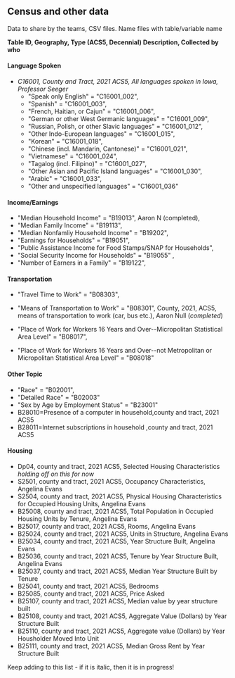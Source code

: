 ## Census and other data

Data to share by the teams, CSV files. Name files with table/variable name

**Table ID, Geography, Type (ACS5, Decennial) Description, Collected by who**

#### Language Spoken

-   *C16001, County and Tract, 2021 ACS5, All languages spoken in Iowa, Professor Seeger*
    -   "Speak only English" = "C16001_002",
    -   "Spanish" = "C16001_003",
    -   "French, Haitian, or Cajun" = "C16001_006",
    -   "German or other West Germanic languages" = "C16001_009",
    -   "Russian, Polish, or other Slavic languages" = "C16001_012",
    -   "Other Indo-European languages" = "C16001_015",
    -   "Korean" = "C16001_018",
    -   "Chinese (incl. Mandarin, Cantonese)" = "C16001_021",
    -   "Vietnamese" = "C16001_024",
    -   "Tagalog (incl. Filipino)" = "C16001_027",
    -   "Other Asian and Pacific Island languages" = "C16001_030",
    -   "Arabic" = "C16001_033",
    -   "Other and unspecified languages" = "C16001_036"

#### Income/Earnings

-   "Median Household Income" = "B19013", Aaron N (completed),
-   "Median Family Income" = "B19113",
-   "Median Nonfamliy Household Income" = "B19202",
-   "Earnings for Households" = "B19051",
-   "Public Assistance Income for Food Stamps/SNAP for Households",
-   "Social Security Income for Households" = "B19055" ,
-   "Number of Earners in a Family" = "B19122",

#### Transportation

-   "Travel Time to Work" = "B08303",

-   "Means of Transportation to Work" = "B08301", County, 2021, ACS5, means of transportation to work (car, bus etc.), Aaron Null (*completed*)

-   "Place of Work for Workers 16 Years and Over--Micropolitan Statistical Area Level" = "B08017",

-   "Place of Work for Workers 16 Years and Over--not Metropolitan or Micropolitan Statistical Area Level" = "B08018"

#### Other Topic

-   "Race" = "B02001",
-   "Detailed Race" = "B02003"
-   "Sex by Age by Employment Status" = "B23001"
-   B28010=Presence of a computer in household,county and tract, 2021 ACS5
-   B28011=Internet subscriptions in household ,county and tract, 2021 ACS5

#### Housing

-   Dp04, county and tract, 2021 ACS5, Selected Housing Characteristics *holding off on this for now*
-   S2501, county and tract, 2021 ACS5, Occupancy Characteristics, Angelina Evans
-   S2504, county and tract, 2021 ACS5, Physical Housing Characteristics for Occupied Housing Units, Angelina Evans
-   B25008, county and tract, 2021 ACS5, Total Population in Occupied Housing Units by Tenure, Angelina Evans
-   B25017, county and tract, 2021 ACS5, Rooms, Angelina Evans
-   B25024, county and tract, 2021 ACS5, Units in Structure, Angelina Evans
-   B25034, county and tract, 2021 ACS5, Year Structure Built, Angelina Evans
-   B25036, county and tract, 2021 ACS5, Tenure by Year Structure Built, Angelina Evans
-   B25037, county and tract, 2021 ACS5, Median Year Structure Built by Tenure
-   B25041, county and tract, 2021 ACS5, Bedrooms
-   B25085, county and tract, 2021 ACS5, Price Asked
-   B25107, county and tract, 2021 ACS5, Median value by year structure built
-   B25108, county and tract, 2021 ACS5, Aggregate Value (Dollars) by Year Structure Built
-   B25110, county and tract, 2021 ACS5, Aggregate value (Dollars) by Year Housholder Moved Into Unit
-   B25111, county and tract, 2021 ACS5, Median Gross Rent by Year Structure Built

Keep adding to this list - if it is italic, then it is in progress!

